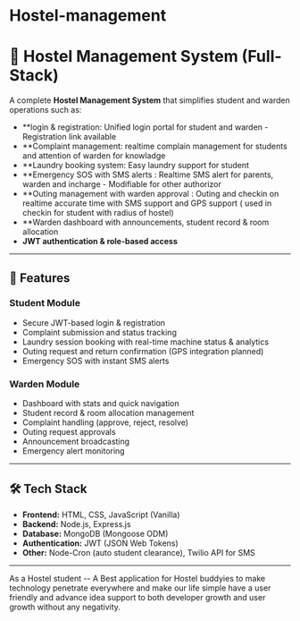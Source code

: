 # Hostel-management

# 🏨 Hostel Management System (Full-Stack)

A complete **Hostel Management System** that simplifies student and warden operations such as:
- **login & registration: Unified login portal for student and warden - Registration link available  
- **Complaint management: realtime complain management for students and attention of warden for knowladge
- **Laundry booking system: Easy laundry support for student
- **Emergency SOS with SMS alerts : Realtime SMS alert for parents, warden and incharge - Modifiable for other authorizor
- **Outing management with warden approval : Outing and checkin on realtime accurate time with SMS support and GPS support ( used in checkin for student with radius of hostel) 
- **Warden dashboard with announcements, student record & room allocation
- **JWT authentication & role-based access**

---

## 🚀 **Features**
### **Student Module**
- Secure JWT-based login & registration
- Complaint submission and status tracking
- Laundry session booking with real-time machine status & analytics
- Outing request and return confirmation (GPS integration planned)
- Emergency SOS with instant SMS alerts

### **Warden Module**
- Dashboard with stats and quick navigation
- Student record & room allocation management
- Complaint handling (approve, reject, resolve)
- Outing request approvals
- Announcement broadcasting
- Emergency alert monitoring

---

## 🛠 **Tech Stack**
- **Frontend:** HTML, CSS, JavaScript (Vanilla)  
- **Backend:** Node.js, Express.js  
- **Database:** MongoDB (Mongoose ODM)  
- **Authentication:** JWT (JSON Web Tokens)  
- **Other:** Node-Cron (auto student clearance), Twilio API for SMS  

---

As a Hostel student -- A Best application for Hostel buddyies to make technology penetrate everywhere and make our life simple have a user friendly and advance idea support to both developer growth and user growth without any negativity.
